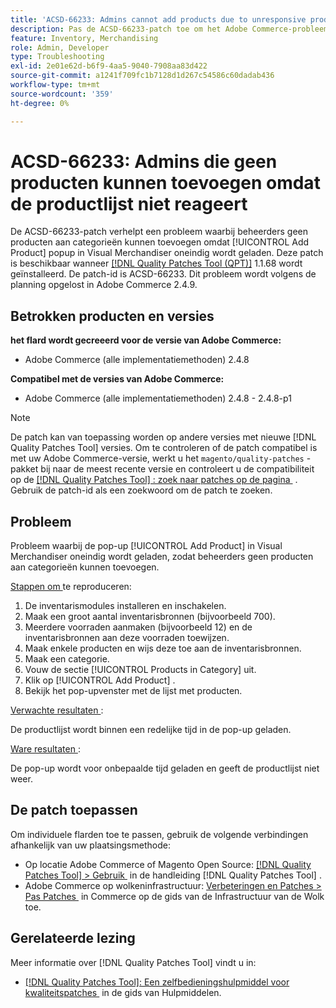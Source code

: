 ```yaml
---
title: 'ACSD-66233: Admins cannot add products due to unresponsive product list popup'
description: Pas de ACSD-66233-patch toe om het Adobe Commerce-probleem te verhelpen, waarbij beheerders geen producten aan categorieën kunnen toevoegen omdat [!UICONTROL Add Product] popup in Visual Merchandiser oneindig wordt geladen.
feature: Inventory, Merchandising
role: Admin, Developer
type: Troubleshooting
exl-id: 2e01e62d-b6f9-4aa5-9040-7908aa83d422
source-git-commit: a1241f709fc1b7128d1d267c54586c60dadab436
workflow-type: tm+mt
source-wordcount: '359'
ht-degree: 0%

---
```


# ACSD-66233: Admins die geen producten kunnen toevoegen omdat de productlijst niet reageert

De ACSD-66233-patch verhelpt een probleem waarbij beheerders geen producten aan categorieën kunnen toevoegen omdat [!UICONTROL Add Product] popup in Visual Merchandiser oneindig wordt geladen. Deze patch is beschikbaar wanneer [[!DNL Quality Patches Tool (QPT)]](/help/tools/quality-patches-tool/quality-patches-tool-to-self-serve-quality-patches.md) 1.1.68 wordt geïnstalleerd. De patch-id is ACSD-66233. Dit probleem wordt volgens de planning opgelost in Adobe Commerce 2.4.9.

## Betrokken producten en versies

**het flard wordt gecreeerd voor de versie van Adobe Commerce:**

* Adobe Commerce (alle implementatiemethoden) 2.4.8

**Compatibel met de versies van Adobe Commerce:**

* Adobe Commerce (alle implementatiemethoden) 2.4.8 - 2.4.8-p1

>[!NOTE]
>
>De patch kan van toepassing worden op andere versies met nieuwe [!DNL Quality Patches Tool] versies. Om te controleren of de patch compatibel is met uw Adobe Commerce-versie, werkt u het `magento/quality-patches` -pakket bij naar de meest recente versie en controleert u de compatibiliteit op de [[!DNL Quality Patches Tool] : zoek naar patches op de pagina &#x200B;](https://experienceleague.adobe.com/tools/commerce-quality-patches/index.html?lang=nl-NL) . Gebruik de patch-id als een zoekwoord om de patch te zoeken.

## Probleem

Probleem waarbij de pop-up [!UICONTROL Add Product] in Visual Merchandiser oneindig wordt geladen, zodat beheerders geen producten aan categorieën kunnen toevoegen.

<u> Stappen om </u> te reproduceren:

1. De inventarismodules installeren en inschakelen.
1. Maak een groot aantal inventarisbronnen (bijvoorbeeld 700).
1. Meerdere voorraden aanmaken (bijvoorbeeld 12) en de inventarisbronnen aan deze voorraden toewijzen.
1. Maak enkele producten en wijs deze toe aan de inventarisbronnen.
1. Maak een categorie.
1. Vouw de sectie [!UICONTROL Products in Category] uit.
1. Klik op [!UICONTROL Add Product] .
1. Bekijk het pop-upvenster met de lijst met producten.

<u> Verwachte resultaten </u>:

De productlijst wordt binnen een redelijke tijd in de pop-up geladen.

<u> Ware resultaten </u>:

De pop-up wordt voor onbepaalde tijd geladen en geeft de productlijst niet weer.

## De patch toepassen

Om individuele flarden toe te passen, gebruik de volgende verbindingen afhankelijk van uw plaatsingsmethode:

* Op locatie Adobe Commerce of Magento Open Source: [[!DNL Quality Patches Tool] > Gebruik &#x200B;](/help/tools/quality-patches-tool/usage.md) in de handleiding [!DNL Quality Patches Tool] .
* Adobe Commerce op wolkeninfrastructuur: [&#x200B; Verbeteringen en Patches > Pas Patches &#x200B;](https://experienceleague.adobe.com/docs/commerce-cloud-service/user-guide/develop/upgrade/apply-patches.html?lang=nl-NL) in Commerce op de gids van de Infrastructuur van de Wolk toe.

## Gerelateerde lezing

Meer informatie over [!DNL Quality Patches Tool] vindt u in:

* [[!DNL Quality Patches Tool]: Een zelfbedieningshulpmiddel voor kwaliteitspatches &#x200B;](/help/tools/quality-patches-tool/quality-patches-tool-to-self-serve-quality-patches.md) in de gids van Hulpmiddelen.
